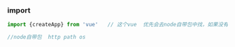 ### import

```javascript
import {createApp} from 'vue'   // 这个vue  优先会去node自带包中找，如果没有，他会去node_modules下面找；  默认会找 vue.js 结尾的文件； 如果没有找到，会找vue.json文件；

//node自带包  http path os 
```

